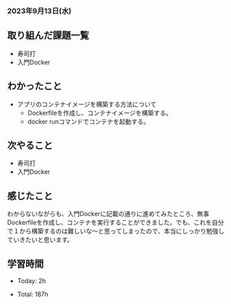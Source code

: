 ### 2023年9月13日(水)

## 取り組んだ課題一覧

- 寿司打
- 入門Docker

## わかったこと

- アプリのコンテナイメージを構築する方法について
  - Dockerfileを作成し、コンテナイメージを構築する。
  - docker runコマンドでコンテナを起動する。

## 次やること

- 寿司打
- 入門Docker

## 感じたこと

わからないながらも、入門Dockerに記載の通りに進めてみたところ、無事Dockerfileを作成し、コンテナを実行することができました。でも、これを自分で１から構築するのは難しいな〜と思ってしまったので、本当にしっかり勉強していきたいと思います。

## 学習時間

- Today: 2h

- Total: 187h


